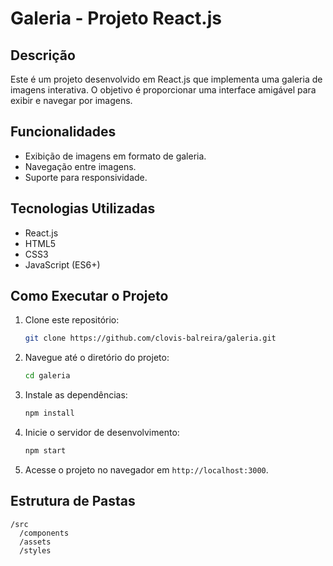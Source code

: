# Galeria - Projeto React.js

## Descrição
Este é um projeto desenvolvido em React.js que implementa uma galeria de imagens interativa. O objetivo é proporcionar uma interface amigável para exibir e navegar por imagens.

## Funcionalidades
- Exibição de imagens em formato de galeria.
- Navegação entre imagens.
- Suporte para responsividade.

## Tecnologias Utilizadas
- React.js
- HTML5
- CSS3
- JavaScript (ES6+)

## Como Executar o Projeto
1. Clone este repositório:
    ```bash
    git clone https://github.com/clovis-balreira/galeria.git
    ```
2. Navegue até o diretório do projeto:
    ```bash
    cd galeria
    ```
3. Instale as dependências:
    ```bash
    npm install
    ```
4. Inicie o servidor de desenvolvimento:
    ```bash
    npm start
    ```
5. Acesse o projeto no navegador em `http://localhost:3000`.

## Estrutura de Pastas
```
/src
  /components
  /assets
  /styles
```


